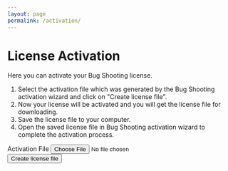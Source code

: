 ```yaml
---
layout: page
permalink: /activation/
---
```


<h1>License Activation</h1>
<p>Here you can activate your Bug Shooting license.</p>
<ol>
  <li>Select the activation file which was generated by the Bug Shooting activation wizard and click on "Create license file".</li>
  <li>Now your license will be activated and you will get the license file for downloading.</li>
  <li>Save the license file to your computer.</li>
  <li>Open the saved license file in Bug Shooting activation wizard to complete the activation process.</li>
</ol>

<div id="errorMessage" class="alert alert-danger" role="alert" style="display:none"></div>

<form id="submitform">
  <div class="row mb-3">
    <div class="form-group">
      <label for="activationfile" class="col-sm-2 col-form-label">Activation File</label>
      <input class="form-control" type="file" required name="activationfile" id="activationfile" >
    </div>
  </div>
  <div class="row mb-3">
    <div class="form-group">
      <button class="btn btn-lg btn-primary btn-block" type="submit">Create license file</button>
    </div>
  </div>
</form>

<script type="text/javascript">

  const form = document.getElementById('submitform');
  
  form.addEventListener('submit', (event) => {
    
    // disable default action
    event.preventDefault();
  
    var request = new XMLHttpRequest();
  
    xhr.onload = function () {
      if (xhr.readyState === xhr.DONE) {
        
        form.reset();
  
        if (xhr.status === 200) {
  
          // download license file
          var tempEl = document.createElement("a");
          document.body.appendChild(tempEl);
          tempEl.style = "display: none";
          url = window.URL.createObjectURL(request.response);
          tempEl.href = url;
          tempEl.download = 'License.xml';
          tempEl.click();
          window.URL.revokeObjectURL(url);
 
        } else {
   
          // show error message
          document.getElementById("errorMessage").style.display = "block";
          document.getElementById("errorMessage").innerText = request.statusText; 
  
        }
      }
    };
  
    request.open("POST", "https://services.bugshooting.com/rest/activatelicense", true);
    request.responseType = "blob";
  
    var data = new FormData();
    data.append('activationfile', document.getElementById("activationfile").files[0]);
  
    request.send(data);
        
  });
 
</script>
